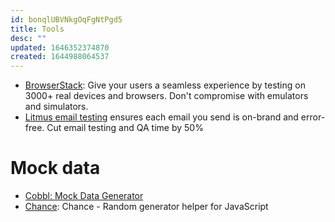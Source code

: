 ```yaml
---
id: bonqlUBVNkgOqFgNtPgd5
title: Tools
desc: ""
updated: 1646352374870
created: 1644988064537
---
```


- [BrowserStack](https://www.browserstack.com/): Give your users a seamless experience by testing on 3000+ real devices and browsers. Don't compromise with emulators and simulators.
- [Litmus email testing](https://www.litmus.com/email-testing/) ensures each email you send is on-brand and error-free. Cut email testing and QA time by 50%

# Mock data

- [Cobbl: Mock Data Generator](https://cobbl.io/)
- [Chance](https://github.com/chancejs/chancejs): Chance - Random generator helper for JavaScript
